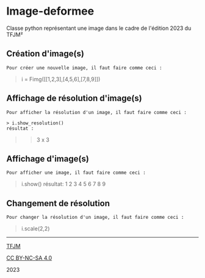 # Image-deformee
 Classe python représentant une image dans le cadre de l'édition 2023 du TFJM²
 
 ## Création d'image(s) 
    Pour créer une nouvelle image, il faut faire comme ceci : 
> i = Fimg([[1,2,3],[4,5,6],[7,8,9]])

##  Affichage de résolution d'image(s)
    Pour afficher la résolution d'un image, il faut faire comme ceci :
    
    > i.show_resolution()
    résultat : 
>>3 x 3

## Affichage d'image(s)
    Pour afficher une image, il faut faire comme ceci : 
>i.show()
résultat:
>1 2 3
>4 5 6
>7 8 9

## Changement de résolution 
    Pour changer la résolution d'un image, il faut faire comme ceci : 
    
> i.scale(2,2)

---
[TFJM](https://tfjm.org/)


[CC BY-NC-SA 4.0](https://creativecommons.org/licenses/by-nc-sa/4.0/)

2023
